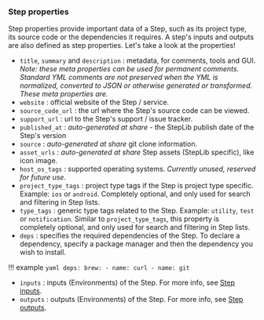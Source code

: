 ### Step properties

Step properties provide important data of a Step, such as its project type, its source code or the dependencies it requires. A step's inputs and outputs are also defined as step properties. Let's take a look at the properties!

- `title`, `summary` and `description` : metadata, for comments, tools and GUI.
  _Note: these meta properties can be used for permanent comments. Standard YML comments
  are not preserved when the YML is normalized, converted to JSON or otherwise
  generated or transformed. These meta properties are._
- `website` : official website of the Step / service.
- `source_code_url` : the url where the Step's source code can be viewed.
- `support_url` : url to the Step's support / issue tracker.
- `published_at` : _auto-generated at share_ - the StepLib publish date of the Step's version
- `source` : _auto-generated at share_ git clone information.
- `asset_urls` : _auto-generated at share_ Step assets (StepLib specific), like icon image.
- `host_os_tags` : supported operating systems. _Currently unused, reserved for future use._
- `project_type_tags` : project type tags if the Step is project type specific.
  Example: `ios` or `android`. Completely optional, and only used for search
  and filtering in Step lists.
- `type_tags` : generic type tags related to the Step.
  Example: `utility`, `test` or `notification`.
  Similar to `project_type_tags`, this property is completely optional, and only used for search
  and filtering in Step lists.
- `deps` : specifies the required dependencies of the Step. To declare a dependency, specify a package manager and then the dependency you wish to install.

!!! example
    ```yaml
    deps:
      brew:
        - name: curl
        - name: git
    ```

- `inputs` : inputs (Environments) of the Step. For more info, see [Step inputs](/bitrise-cli/step-inputs).
- `outputs` : outputs (Environments) of the Step. For more info, see [Step outputs](/bitrise-cli/step-outputs).
